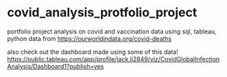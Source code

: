# covid_analysis_protfolio_project
portfolio project analysis on covid and vaccination data using sql, tableau, python
data from https://ourworldindata.org/covid-deaths


also check out the dashboard made using some of this data! 
https://public.tableau.com/app/profile/jack.li2849/viz/CovidGlobalInfectionAnalysis/Dashboard1?publish=yes
